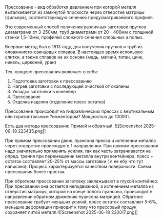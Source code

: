 Прессование - вид обработки давлением при которой металл выталкивается из замкнутой плоскости через отверстие матрицы (фильера), соответствующую сечению предусматриваемого профиля.

Это современный способ получения различных заготовок прутков диаметрами от 3-250мм, труб диаметрами от 20 - 400мм с толщиной стенки 1,5-12мм, профилей сложного сечения сплошных и полых.

Впервые метод был в 1813 году, для получения прутков и труб из оловяннисто-свинцовых сплавов. В настоящее время использую слитки, а также сплавов на их основе (медь, магний, титан, цинк, никель, цирконий, уран)

Тех. процесс прессования включает в себя:
1) Подготовка заготовки к прессованию
2) Нагрев заготовки с последующей очисткой от окалины
3) Укладка заготовки в конвейер
4) Прессование
5) Отделка изделия (отделение пресс остатка)

Прессование происходит на гидравлических прессах с вертикальным или горизонтальным ?инжектором? Мощностью до 10000т.


Есть два метода прессования:
Прямой и обратный.
![[Screenshot 2025-06-18 223435.png]]

При прямом прессовании движ. пуансона пресса и истечении металла через отверстие происходит в 1 направлении. При прямом прессовании надо значительно применять усилия, так как часть затрачивается на опред. трения при перемещении металла внутри контейнера, пресс + остаток составляет 20-25% от массы заготовки ( я не ебу что тут написано). Процесс характеризуется качеством поверхности. Схема прессования более простая.

При обратном прессовании загатовку заклажывают в глухой контейнер. При пресовании она остается неподвижной, а истечением металла из отверстия матрицы, которой на конце полого пуансона, происходит в направлении обратном движению пуансона матрицей. Обратное прессование требует меньших усилий, пресс остаток составляет 5-6%, меньшие деформации приводит к тому что прессовый продук сохраняет литой металл.![[Screenshot 2025-06-18 230017.png]]